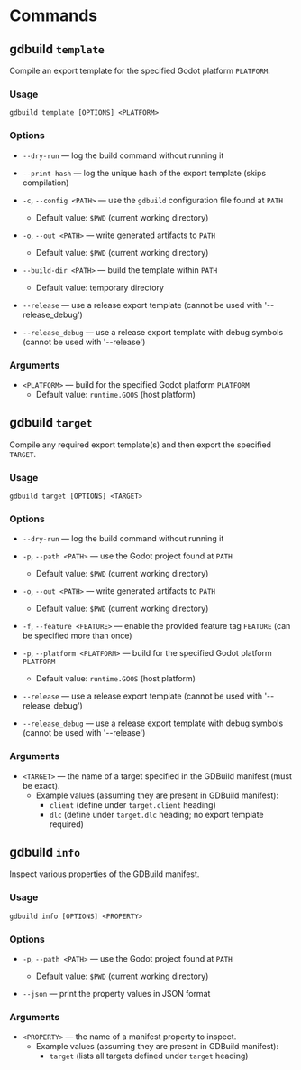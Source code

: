 # Commands

## **gdbuild `template`**

Compile an export template for the specified Godot platform `PLATFORM`.

### Usage

`gdbuild template [OPTIONS] <PLATFORM>`

### Options

- `--dry-run` — log the build command without running it
- `--print-hash` — log the unique hash of the export template (skips compilation)

- `-c`, `--config <PATH>` — use the `gdbuild` configuration file found at `PATH`
  - Default value: `$PWD` (current working directory)
- `-o`, `--out <PATH>` — write generated artifacts to `PATH`
  - Default value: `$PWD` (current working directory)
- `--build-dir <PATH>` — build the template within `PATH`
  - Default value: temporary directory

- `--release` — use a release export template (cannot be used with '--release_debug')
- `--release_debug` — use a release export template with debug symbols (cannot be used with '--release')

### Arguments

- `<PLATFORM>` — build for the specified Godot platform `PLATFORM`
  - Default value: `runtime.GOOS` (host platform)

## **gdbuild `target`**

Compile any required export template(s) and then export the specified `TARGET`.

### Usage

`gdbuild target [OPTIONS] <TARGET>`

### Options

- `--dry-run` — log the build command without running it

- `-p`, `--path <PATH>` — use the Godot project found at `PATH`
  - Default value: `$PWD` (current working directory)
- `-o`, `--out <PATH>` — write generated artifacts to `PATH`
  - Default value: `$PWD` (current working directory)

- `-f`, `--feature <FEATURE>` — enable the provided feature tag `FEATURE` (can be specified more than once)
- `-p`, `--platform <PLATFORM>` — build for the specified Godot platform `PLATFORM`
  - Default value: `runtime.GOOS` (host platform)
- `--release` — use a release export template (cannot be used with '--release_debug')
- `--release_debug` — use a release export template with debug symbols (cannot be used with '--release')

### Arguments

- `<TARGET>` — the name of a target specified in the GDBuild manifest (must be exact).
  - Example values (assuming they are present in GDBuild manifest):
    - `client` (define under `target.client` heading)
    - `dlc` (define under `target.dlc` heading; no export template required)

## **gdbuild `info`**

Inspect various properties of the GDBuild manifest.

### Usage

`gdbuild info [OPTIONS] <PROPERTY>`

### Options

- `-p`, `--path <PATH>` — use the Godot project found at `PATH`
  - Default value: `$PWD` (current working directory)

- `--json` — print the property values in JSON format

### Arguments

- `<PROPERTY>` — the name of a manifest property to inspect.
  - Example values (assuming they are present in GDBuild manifest):
    - `target` (lists all targets defined under `target` heading)
